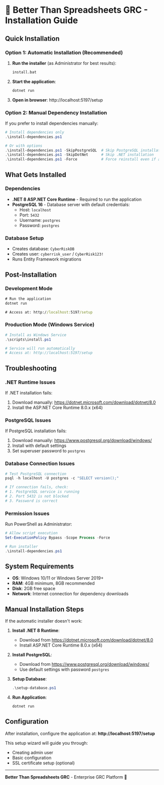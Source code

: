 # 🚀 Better Than Spreadsheets GRC - Installation Guide

## Quick Installation

### Option 1: Automatic Installation (Recommended)

1. **Run the installer** (as Administrator for best results):
   ```cmd
   install.bat
   ```

2. **Start the application**:
   ```cmd
   dotnet run
   ```

3. **Open in browser**: http://localhost:5197/setup

### Option 2: Manual Dependency Installation

If you prefer to install dependencies manually:

```powershell
# Install dependencies only
.\install-dependencies.ps1

# Or with options
.\install-dependencies.ps1 -SkipPostgreSQL  # Skip PostgreSQL installation
.\install-dependencies.ps1 -SkipDotNet      # Skip .NET installation
.\install-dependencies.ps1 -Force           # Force reinstall even if already installed
```

## What Gets Installed

### Dependencies
- **.NET 8 ASP.NET Core Runtime** - Required to run the application
- **PostgreSQL 16** - Database server with default credentials:
  - Host: `localhost`
  - Port: `5432`
  - Username: `postgres`
  - Password: `postgres`

### Database Setup
- Creates database: `CyberRiskDB`
- Creates user: `cyberrisk_user` / `CyberRisk123!`
- Runs Entity Framework migrations

## Post-Installation

### Development Mode
```cmd
# Run the application
dotnet run

# Access at: http://localhost:5197/setup
```

### Production Mode (Windows Service)
```powershell
# Install as Windows Service
.\scripts\install.ps1

# Service will run automatically
# Access at: http://localhost:5197/setup
```

## Troubleshooting

### .NET Runtime Issues
If .NET installation fails:
1. Download manually: https://dotnet.microsoft.com/download/dotnet/8.0
2. Install the ASP.NET Core Runtime 8.0.x (x64)

### PostgreSQL Issues
If PostgreSQL installation fails:
1. Download manually: https://www.postgresql.org/download/windows/
2. Install with default settings
3. Set superuser password to `postgres`

### Database Connection Issues
```powershell
# Test PostgreSQL connection
psql -h localhost -U postgres -c "SELECT version();"

# If connection fails, check:
# 1. PostgreSQL service is running
# 2. Port 5432 is not blocked
# 3. Password is correct
```

### Permission Issues
Run PowerShell as Administrator:
```powershell
# Allow script execution
Set-ExecutionPolicy Bypass -Scope Process -Force

# Run installer
.\install-dependencies.ps1
```

## System Requirements

- **OS**: Windows 10/11 or Windows Server 2019+
- **RAM**: 4GB minimum, 8GB recommended
- **Disk**: 2GB free space
- **Network**: Internet connection for dependency downloads

## Manual Installation Steps

If the automatic installer doesn't work:

1. **Install .NET 8 Runtime**:
   - Download from https://dotnet.microsoft.com/download/dotnet/8.0
   - Install ASP.NET Core Runtime 8.0.x (x64)

2. **Install PostgreSQL**:
   - Download from https://www.postgresql.org/download/windows/
   - Use default settings with password `postgres`

3. **Setup Database**:
   ```powershell
   .\setup-database.ps1
   ```

4. **Run Application**:
   ```cmd
   dotnet run
   ```

## Configuration

After installation, configure the application at:
**http://localhost:5197/setup**

This setup wizard will guide you through:
- Creating admin user
- Basic configuration
- SSL certificate setup (optional)

---

**Better Than Spreadsheets GRC** - Enterprise GRC Platform 🎯